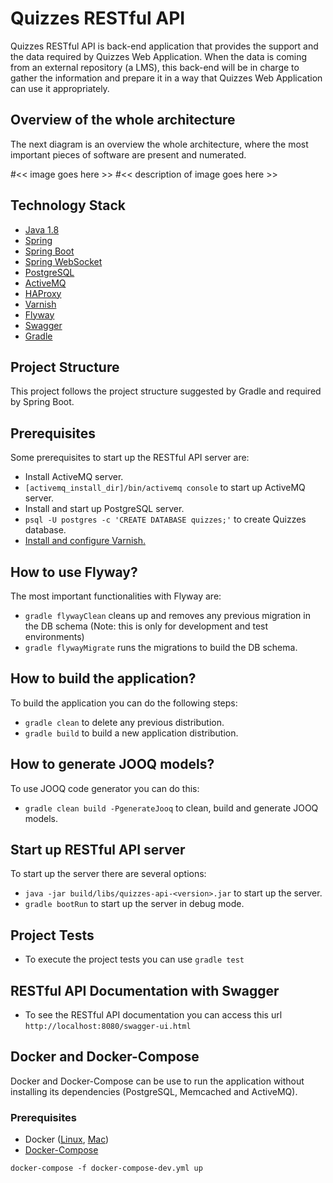 # Quizzes RESTful API

Quizzes RESTful API is back-end application that provides the support and the data required by Quizzes Web Application.
When the data is coming from an external repository (a LMS), this back-end will be in charge to gather the information
and prepare it in a way that Quizzes Web Application can use it appropriately.

## Overview of the whole architecture

The next diagram is an overview the whole architecture, where the most important pieces of software are present and numerated.

#<< image goes here >>
#<< description of image goes here >>

## Technology Stack

* [Java 1.8](http://www.oracle.com/technetwork/java/javase/downloads)
* [Spring](https://spring.io/docs)
* [Spring Boot](http://projects.spring.io/spring-boot)
* [Spring WebSocket](http://docs.spring.io/spring/docs/current/spring-framework-reference/html/websocket.html)
* [PostgreSQL](https://www.postgresql.org)
* [ActiveMQ](http://activemq.apache.org)
* [HAProxy](http://www.haproxy.org)
* [Varnish](https://varnish-cache.org)
* [Flyway](https://flywaydb.org)
* [Swagger](http://swagger.io)
* [Gradle](https://gradle.org)

## Project Structure
This project follows the project structure suggested by Gradle and required by Spring Boot.

## Prerequisites
Some prerequisites to start up the RESTful API server are:
* Install ActiveMQ server.
* `[activemq_install_dir]/bin/activemq console` to start up ActiveMQ server.
* Install and start up PostgreSQL server.
* `psql -U postgres -c 'CREATE DATABASE quizzes;'` to create Quizzes database.
* [Install and configure Varnish.](docs/varnish-configuration.md)

## How to use Flyway?
The most important functionalities with Flyway are:
* `gradle flywayClean` cleans up and removes any previous migration in the DB schema (Note: this is only for development and test environments)
* `gradle flywayMigrate` runs the migrations to build the DB schema.

## How to build the application?
To build the application you can do the following steps:
* `gradle clean` to delete any previous distribution.
* `gradle build` to build a new application distribution.

## How to generate JOOQ models?
To use JOOQ code generator you can do this:
* `gradle clean build -PgenerateJooq` to clean, build and generate JOOQ models.

## Start up RESTful API server
To start up the server there are several options:
* `java -jar build/libs/quizzes-api-<version>.jar` to start up the server.
* `gradle bootRun` to start up the server in debug mode.

## Project Tests
* To execute the project tests you can use `gradle test`

## RESTful API Documentation with Swagger
* To see the RESTful API documentation you can access this url `http://localhost:8080/swagger-ui.html`

## Docker and Docker-Compose
Docker and Docker-Compose can be use to run the application without installing its dependencies (PostgreSQL, Memcached and ActiveMQ).

### Prerequisites

- Docker ([Linux](https://docs.docker.com/engine/installation/linux/ubuntulinux/), [Mac](https://docs.docker.com/docker-for-mac/))
- [Docker-Compose](https://docs.docker.com/compose/install/)

`docker-compose -f docker-compose-dev.yml up`

